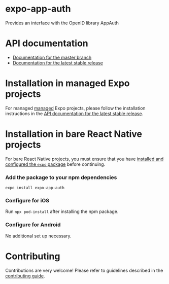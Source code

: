# expo-app-auth

Provides an interface with the OpenID library AppAuth

# API documentation

- [Documentation for the master branch](https://github.com/expo/expo/blob/master/docs/pages/versions/unversioned/sdk/app-auth.md)
- [Documentation for the latest stable release](https://docs.expo.io/versions/latest/sdk/app-auth/)

# Installation in managed Expo projects

For managed [managed](https://docs.expo.io/versions/latest/introduction/managed-vs-bare/) Expo projects, please follow the installation instructions in the [API documentation for the latest stable release](https://docs.expo.io/versions/latest/sdk/app-auth/).

# Installation in bare React Native projects

For bare React Native projects, you must ensure that you have [installed and configured the `expo` package](https://docs.expo.dev/bare/installing-expo-modules/) before continuing.

### Add the package to your npm dependencies

```
expo install expo-app-auth
```

### Configure for iOS

Run `npx pod-install` after installing the npm package.

### Configure for Android

No additional set up necessary.

# Contributing

Contributions are very welcome! Please refer to guidelines described in the [contributing guide](https://github.com/expo/expo#contributing).
